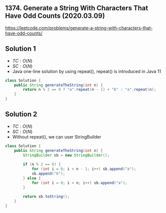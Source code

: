 ## 1374. Generate a String With Characters That Have Odd Counts (2020.03.09)

https://leetcode.com/problems/generate-a-string-with-characters-that-have-odd-counts/

## Solution 1

- $TC:O(N)$
- $SC:O(N)$
- Java one-line solution by using repeat(), repeat() is introduced in Java 11

```java
class Solution {
    public String generateTheString(int n) {
        return n % 2 == 0 ? "a".repeat(n - 1) + "b" : "a".repeat(n);
    }
}
```

## Solution 2

- $TC:O(N)$
- $SC:O(N)$
- Without repeat(), we can user StringBuilder

```java
class Solution {
    public String generateTheString(int n) {
        StringBuilder sb = new StringBuilder();
        
        if (n % 2 == 0) {
            for (int i = 0; i < n - 1; i++) sb.append("a");
            sb.append("b");
        } else {
            for (int i = 0; i < n; i++) sb.append("a");
        }
        
        return sb.toString();
    }
}
```

